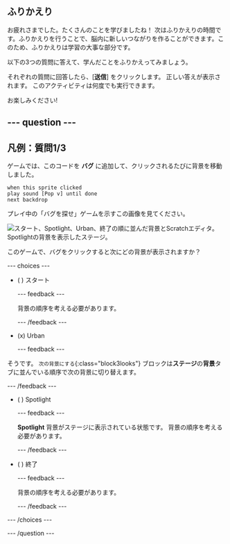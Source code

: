 ## ふりかえり

お疲れさまでした。たくさんのことを学びましたね！ 次はふりかえりの時間です。ふりかえりを行うことで、脳内に新しいつながりを作ることができます。このため、ふりかえりは学習の大事な部分です。

以下の3つの質問に答えて、学んだことをふりかえってみましょう。

それぞれの質問に回答したら、[**送信**] をクリックします。 正しい答えが表示されます。 このアクティビティは何度でも実行できます。

お楽しみください!

--- question ---
---
凡例：質問1/3
---

ゲームでは、このコードを **バグ** に追加して、クリックされるたびに背景を移動しました。

```blocks3
when this sprite clicked
play sound [Pop v] until done
next backdrop
```

プレイ中の「バグを探せ」ゲームを示すこの画像を見てください。

![スタート、Spotlight、Urban、終了の順に並んだ背景とScratchエディタ。Spotlightの背景を表示したステージ。](images/quiz1-backdrops.png)

このゲームで、バグをクリックすると次にどの背景が表示されますか？

--- choices ---

- ( ) スタート

  --- feedback ---

  背景の順序を考える必要があります。

  --- /feedback ---

- (x) Urban

  --- feedback ---

そうです。 `次の背景にする`{:class="block3looks"} ブロックは**ステージ**の**背景**タブに並んでいる順序で次の背景に切り替えます。

--- /feedback ---

- ( ) Spotlight

  --- feedback ---

  **Spotlight** 背景がステージに表示されている状態です。 背景の順序を考える必要があります。

  --- /feedback ---

- ( ) 終了

  --- feedback ---

  背景の順序を考える必要があります。

  --- /feedback ---

--- /choices ---

--- /question ---
